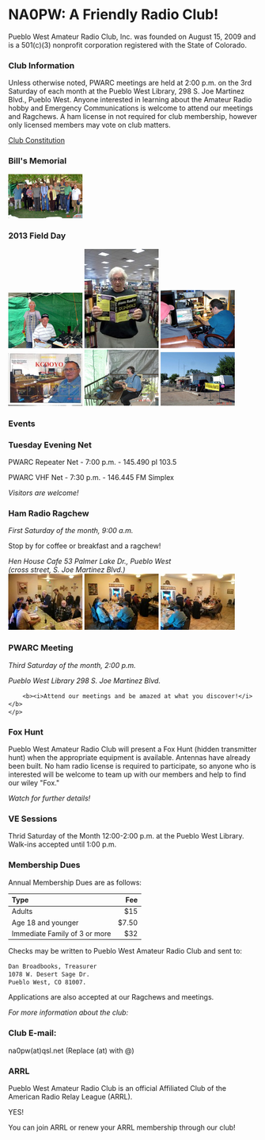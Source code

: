 NA0PW: A Friendly Radio Club!
=============================

Pueblo West Amateur Radio Club, Inc. was founded on August 15, 2009 and is a 501(c)(3) nonprofit corporation registered with the State of Colorado.

### Club Information ###

Unless otherwise noted, PWARC meetings are held at 2:00 p.m. on the 3rd Saturday of each month at the Pueblo West Library, 298 S. Joe Martinez Blvd., Pueblo West. Anyone interested in learning about the Amateur Radio hobby and Emergency Communications is welcome to attend our meetings and Ragchews. A ham license in not required for club membership, however only licensed members may vote on club matters.

[Club Constitution](#constitution)

### Bill's Memorial ###
<div class="gallery">
	<a href="images/DSC03546_edited-1.JPG"><img src="images/mDSC03546_edited-1.JPG"></a>
</div>

### 2013 Field Day ###

<div class="gallery">
	<a href="images/DSC03436_edited-1-1.JPG"><img src="images/mDSC03436_edited-1-1.JPG"></a>
	<a href="images/hrfd.jpg"><img src="images/mhrfd.jpg"></a>
	<a href="images/DSC03433_edited-1.JPG"><img src="images/mDSC03433_edited-1.JPG"></a>
	<a href="images/Top-1_edited-1.jpg"><img src="images/mTop-1_edited-1.jpg"></a>
	<a href="images/DSC03429.JPG"><img src="images/mDSC03429.JPG"></a>
	<a href="images/DSC03425_edited-1-1.JPG"><img src="images/mDSC03425_edited-1-1.JPG"></a>
</div>

### Events ###

<div class="bs-callout bs-callout-info">
	<h3>Tuesday Evening Net</h3>
	<p>PWARC Repeater Net - 7:00 p.m. - 145.490 pl 103.5</p>
	<p>PWARC VHF Net - 7:30 p.m. - 146.445 FM Simplex</p>
	<i>Visitors are welcome!</i>
</div>

<div class="bs-callout bs-callout-info">
	<h3>Ham Radio Ragchew</h3>
	<i>First Saturday of the month, 9:00 a.m.</i>
	<p>Stop by for coffee or breakfast and a ragchew!
	<address>
		Hen House Cafe
		53 Palmer Lake Dr., Pueblo West
	</address>
	<i>(cross street, S. Joe Martinez Blvd.)</i>
	<!--<iframe width="425" height="350" frameborder="0" scrolling="no" marginheight="0" marginwidth="0" src="https://www.google.com/maps/ms?msa=0&amp;msid=200628238361302084680.0004e842cda56b6291ee6&amp;ie=UTF8&amp;t=m&amp;ll=38.317359,-104.73689&amp;spn=0,0&amp;output=embed"></iframe><br /><small>View <a href="https://www.google.com/maps/ms?msa=0&amp;msid=200628238361302084680.0004e842cda56b6291ee6&amp;ie=UTF8&amp;t=m&amp;ll=38.317359,-104.73689&amp;spn=0,0&amp;source=embed" style="color:#0000FF;text-align:left">Hen House Cafe</a> in a larger map</small>-->
	<div class="gallery">
		<a href="images/IMG_20131102_085906.jpg"><img src="images/mIMG_20131102_085906.jpg"></a>
		<a href="images/IMG_20131102_085928.jpg"><img src="images/mIMG_20131102_085928.jpg"></a>
		<a href="images/IMG_20131102_085931.jpg"><img src="images/mIMG_20131102_085931.jpg"></a>
	</div>
	</p>
</div>

<div class="bs-callout bs-callout-info">
	<h3>PWARC Meeting</h2>
	<p>
		<i>Third Saturday of the month, 2:00 p.m.</i><br />
		<address>
		Pueblo West Library
		298 S. Joe Martinez Blvd.
		</address>

		<b><i>Attend our meetings and be amazed at what you discover!</i></b>
	</p>
</div>

<div class="bs-callout bs-callout-info">
	<h3>Fox Hunt</h3>
	<p>Pueblo West Amateur Radio Club will present a Fox Hunt (hidden transmitter hunt) when the appropriate equipment is available. Antennas have already been built. No ham radio license is required to participate, so anyone who is interested will be welcome to team up with our members and help to find our wiley "Fox."</p>
	<i>Watch for further details!</i>
</div>

### VE Sessions ###

Thrid Saturday of the Month 12:00-2:00 p.m. at the Pueblo West Library. Walk-ins accepted until 1:00 p.m.

### Membership Dues ###

Annual Membership Dues are as follows:

|Type|Fee|
|:---|---:|
|Adults|$15|
|Age 18 and younger|$7.50|
|Immediate Family of 3 or more|$32|

Checks may be written to Pueblo West Amateur Radio Club and sent to: 

    Dan Broadbooks, Treasurer
    1078 W. Desert Sage Dr.
    Pueblo West, CO 81007. 
    
Applications are also accepted at our Ragchews and meetings.

*For more information about the club:*

### Club E-mail: ###
na0pw(at)qsl.net (Replace (at) with @)

  
### ARRL ###

Pueblo West Amateur Radio Club is an official Affiliated Club of the American Radio Relay League (ARRL).

YES!

You can join ARRL or renew your ARRL membership through our club!
